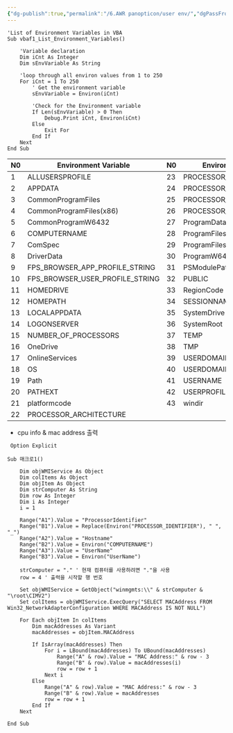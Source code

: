 ```yaml
---
{"dg-publish":true,"permalink":"/6.AWR panopticon/user env/","dgPassFrontmatter":true}
---
```




```
'List of Environment Variables in VBA
Sub vbaf1_List_Environment_Variables()

    'Variable declaration
    Dim iCnt As Integer
    Dim sEnvVariable As String
    
    'loop through all environ values from 1 to 250
    For iCnt = 1 To 250
        ' Get the environment variable
        sEnvVariable = Environ(iCnt)
        
        'Check for the Environment variable
        If Len(sEnvVariable) > 0 Then
            Debug.Print iCnt, Environ(iCnt)
        Else
            Exit For
        End If
    Next
End Sub
```

| N0 | Environment Variable            | N0 | Environment Variable      |
|----|---------------------------------|----|---------------------------|
| 1  | ALLUSERSPROFILE                 | 23 | PROCESSOR_ARCHITEW6432    |
| 2  | APPDATA                         | 24 | PROCESSOR_IDENTIFIER      |
| 3  | CommonProgramFiles              | 25 | PROCESSOR_LEVEL           |
| 4  | CommonProgramFiles(x86)         | 26 | PROCESSOR_REVISION        |
| 5  | CommonProgramW6432              | 27 | ProgramData               |
| 6  | COMPUTERNAME                    | 28 | ProgramFiles              |
| 7  | ComSpec                         | 29 | ProgramFiles(x86)         |
| 8  | DriverData                      | 30 | ProgramW6432              |
| 9  | FPS_BROWSER_APP_PROFILE_STRING  | 31 | PSModulePath              |
| 10 | FPS_BROWSER_USER_PROFILE_STRING | 32 | PUBLIC                    |
| 11 | HOMEDRIVE                       | 33 | RegionCode                |
| 12 | HOMEPATH                        | 34 | SESSIONNAME               |
| 13 | LOCALAPPDATA                    | 35 | SystemDrive               |
| 14 | LOGONSERVER                     | 36 | SystemRoot                |
| 15 | NUMBER_OF_PROCESSORS            | 37 | TEMP                      |
| 16 | OneDrive                        | 38 | TMP                       |
| 17 | OnlineServices                  | 39 | USERDOMAIN                |
| 18 | OS                              | 40 | USERDOMAIN_ROAMINGPROFILE |
| 19 | Path                            | 41 | USERNAME                  |
| 20 | PATHEXT                         | 42 | USERPROFILE               |
| 21 | platformcode                    | 43 | windir                    |
| 22 | PROCESSOR_ARCHITECTURE          |

- cpu info & mac address 출력
```
 Option Explicit

Sub 매크로1()

    Dim objWMIService As Object
    Dim colItems As Object
    Dim objItem As Object
    Dim strComputer As String
    Dim row As Integer
    Dim i As Integer
    i = 1
    
    Range("A1").Value = "ProcessorIdentifier" 
    Range("B1").Value = Replace(Environ("PROCESSOR_IDENTIFIER"), " ", "_")
    Range("A2").Value = "Hostname"
    Range("B2").Value = Environ("COMPUTERNAME")
    Range("A3").Value = "UserName"
    Range("B3").Value = Environ("UserName")

    strComputer = "." ' 현재 컴퓨터를 사용하려면 "."을 사용
    row = 4 ' 출력을 시작할 행 번호
    
    Set objWMIService = GetObject("winmgmts:\\" & strComputer & "\root\CIMV2")
    Set colItems = objWMIService.ExecQuery("SELECT MACAddress FROM Win32_NetworkAdapterConfiguration WHERE MACAddress IS NOT NULL")
    
    For Each objItem In colItems
        Dim macAddresses As Variant
        macAddresses = objItem.MACAddress
        
        If IsArray(macAddresses) Then
            For i = LBound(macAddresses) To UBound(macAddresses)
                Range("A" & row).Value = "MAC Address:" & row - 3
                Range("B" & row).Value = macAddresses(i)
                row = row + 1
            Next i
        Else
            Range("A" & row).Value = "MAC Address:" & row - 3
            Range("B" & row).Value = macAddresses
            row = row + 1
        End If
    Next
         
End Sub


```
